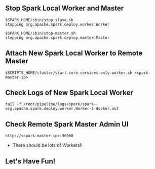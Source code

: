 ## Stop Spark Local Worker and Master
```
$SPARK_HOME/sbin/stop-slave.sh
stopping org.apache.spark.deploy.worker.Worker

$SPARK_HOME/sbin/stop-master.sh
stopping org.apache.spark.deploy.master.Master
```

## Attach New Spark Local Worker to Remote Master
```
$SCRIPTS_HOME/cluster/start-core-services-only-worker.sh <spark-master-ip>
```

## Check Logs of New Spark Local Worker
```
tail -f /root/pipeline/logs/spark/spark--org.apache.spark.deploy.worker.Worker-1-docker.out
```

## Check Remote Spark Master Admin UI
```
http://<spark-master-ip>:36060
```
* There should be lots of Workers!!

## Let's Have Fun!
